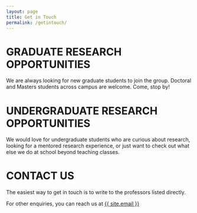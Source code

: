 ```yaml
---
layout: page
title: Get in Touch
permalink: /getintouch/
---
```


# **GRADUATE RESEARCH OPPORTUNITIES**
We are always looking for new graduate students to join the group. Doctoral and Masters students across campus are welcome. Come, stop by!
# **UNDERGRADUATE RESEARCH OPPORTUNITIES**
We would love for undergraduate students who are curious about research, looking for a mentored research experience, or just want to check out what else we do at school beyond teaching classes.
# **CONTACT US**
The easiest way to get in touch is to write to the professors listed directly. <br>

For other enquiries, you can reach us at <a href="mailto:{{ site.email }}">{{ site.email }}</a>

